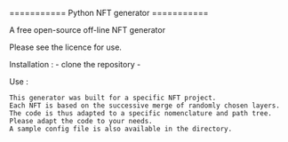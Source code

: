 =========== Python NFT generator ===========

A free open-source off-line NFT generator

Please see the licence for use.

Installation : - clone the repository -

Use :

    This generator was built for a specific NFT project.
    Each NFT is based on the successive merge of randomly chosen layers.
    The code is thus adapted to a specific nomenclature and path tree.
    Please adapt the code to your needs.
    A sample config file is also available in the directory.
